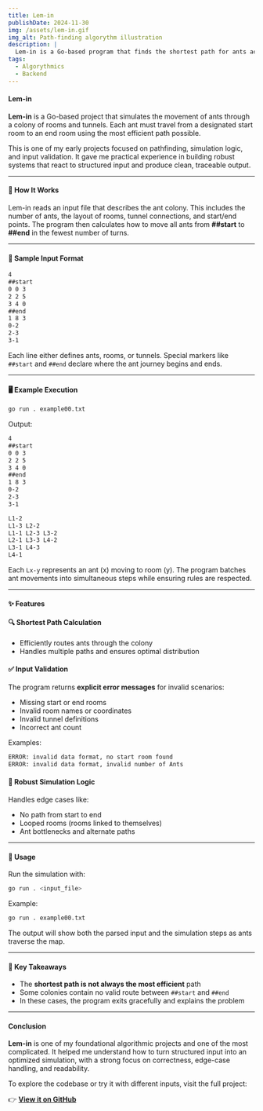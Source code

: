 ```yaml
---
title: Lem-in 
publishDate: 2024-11-30
img: /assets/lem-in.gif
img_alt: Path-finding algorythm illustration
description: |
  Lem-in is a Go-based program that finds the shortest path for ants across a simulated colony of rooms and tunnels using advanced pathfinding and validation logic.
tags:
  - Algorythmics
  - Backend
---
```


#### Lem-in 

**Lem-in** is a Go-based project that simulates the movement of ants through a colony of rooms and tunnels. Each ant must travel from a designated start room to an end room using the most efficient path possible.

This is one of my early projects focused on pathfinding, simulation logic, and input validation. It gave me practical experience in building robust systems that react to structured input and produce clean, traceable output.

---

#### 🐜 How It Works

Lem-in reads an input file that describes the ant colony. This includes the number of ants, the layout of rooms, tunnel connections, and start/end points. The program then calculates how to move all ants from **##start** to **##end** in the fewest number of turns.

---

#### 📄 Sample Input Format

```txt
4
##start
0 0 3
2 2 5
3 4 0
##end
1 8 3
0-2
2-3
3-1
```

Each line either defines ants, rooms, or tunnels. Special markers like `##start` and `##end` declare where the ant journey begins and ends.

---

#### 🖥 Example Execution

```bash
go run . example00.txt
```

Output:

```txt
4
##start
0 0 3
2 2 5
3 4 0
##end
1 8 3
0-2
2-3
3-1

L1-2
L1-3 L2-2
L1-1 L2-3 L3-2
L2-1 L3-3 L4-2
L3-1 L4-3
L4-1
```

Each `Lx-y` represents an ant (x) moving to room (y). The program batches ant movements into simultaneous steps while ensuring rules are respected.

---

#### ✨ Features

#### 🔍 Shortest Path Calculation

- Efficiently routes ants through the colony
- Handles multiple paths and ensures optimal distribution

#### ✅ Input Validation

The program returns **explicit error messages** for invalid scenarios:

- Missing start or end rooms
- Invalid room names or coordinates
- Invalid tunnel definitions
- Incorrect ant count

Examples:

```txt
ERROR: invalid data format, no start room found
ERROR: invalid data format, invalid number of Ants
```

#### 🧠 Robust Simulation Logic

Handles edge cases like:

- No path from start to end
- Looped rooms (rooms linked to themselves)
- Ant bottlenecks and alternate paths

---

#### 🚀 Usage

Run the simulation with:

```bash
go run . <input_file>
```

Example:

```bash
go run . example00.txt
```

The output will show both the parsed input and the simulation steps as ants traverse the map.

---

#### 🔑 Key Takeaways

- The **shortest path is not always the most efficient** path
- Some colonies contain no valid route between `##start` and `##end`
- In these cases, the program exits gracefully and explains the problem

---

#### Conclusion

**Lem-in** is one of my foundational algorithmic projects and one of the most complicated. It helped me understand how to turn structured input into an optimized simulation, with a strong focus on correctness, edge-case handling, and readability.

To explore the codebase or try it with different inputs, visit the full project:

👉 **[View it on GitHub](https://github.com/Kindroky/lemin)**  